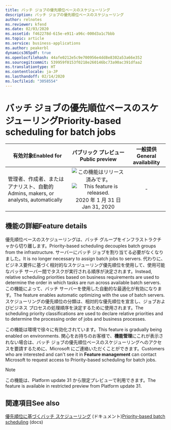 ```yaml
---
title: バッチ ジョブの優先順位ベースのスケジューリング
description: バッチ ジョブの優先順位ベースのスケジューリング
author: relnotes
ms.reviewer: kfend
ms.date: 02/03/2020
ms.assetid: f462278d-615e-e911-a96c-000d3a1c7bbb
ms.topic: article
ms.service: business-applications
ms.author: peakerbl
dynamics365pdf: true
ms.openlocfilehash: 44afe0212e5c9e700956e4dd8e8302a53a66e352
ms.sourcegitcommit: 539959f0153f0218e260146bc73a90ac391dfaa2
ms.translationtype: HT
ms.contentlocale: ja-JP
ms.lasthandoff: 02/14/2020
ms.locfileid: "3058554"
---
```

# <a name="priority-based-scheduling-for-batch-jobs"></a><span data-ttu-id="ba273-103">バッチ ジョブの優先順位ベースのスケジューリング</span><span class="sxs-lookup"><span data-stu-id="ba273-103">Priority-based scheduling for batch jobs</span></span>


| <span data-ttu-id="ba273-104">有効対象</span><span class="sxs-lookup"><span data-stu-id="ba273-104">Enabled for</span></span>    |  <span data-ttu-id="ba273-105">パブリック プレビュー</span><span class="sxs-lookup"><span data-stu-id="ba273-105">Public preview</span></span> | <span data-ttu-id="ba273-106">一般提供</span><span class="sxs-lookup"><span data-stu-id="ba273-106">General availability</span></span> | 
| ---------- | :----------: |:----------: |
|<span data-ttu-id="ba273-107">管理者、作成者、またはアナリスト、自動的</span><span class="sxs-lookup"><span data-stu-id="ba273-107">Admins, makers, or analysts, automatically</span></span>|<span data-ttu-id="ba273-108">![この機能はリリース済みです。](/dynamics365-release-plan/media/green-checkmark.png "この機能はリリース済みです。")</span><span class="sxs-lookup"><span data-stu-id="ba273-108">![This feature is released.](/dynamics365-release-plan/media/green-checkmark.png "This feature is released.")</span></span> <span data-ttu-id="ba273-109">2020 年 1 月 31 日</span><span class="sxs-lookup"><span data-stu-id="ba273-109">Jan 31, 2020</span></span>| -|






## <a name="feature-details"></a><span data-ttu-id="ba273-110">機能の詳細</span><span class="sxs-lookup"><span data-stu-id="ba273-110">Feature details</span></span>
<!--feature detail start -->
<span data-ttu-id="ba273-111">優先順位ベースのスケジューリングは、バッチ グループをインフラストラクチャから切り離します。</span><span class="sxs-lookup"><span data-stu-id="ba273-111">Priority-based scheduling decouples batch groups from the infrastructure.</span></span> <span data-ttu-id="ba273-112">サーバーにバッチ ジョブを割り当てる必要がなくなりました。</span><span class="sxs-lookup"><span data-stu-id="ba273-112">It is no longer necessary to assign batch jobs to servers.</span></span> <span data-ttu-id="ba273-113">代わりに、ビジネス要件に基づく相対的なスケジューリング優先順位を使用して、使用可能なバッチ サーバー間でタスクが実行される順序が決定されます。</span><span class="sxs-lookup"><span data-stu-id="ba273-113">Instead, relative scheduling priorities based on business requirements are used to determine the order in which tasks are run across available batch servers.</span></span> <span data-ttu-id="ba273-114">この機能によって、バッチ サーバーを使用した自動的な最適化が有効になります。</span><span class="sxs-lookup"><span data-stu-id="ba273-114">The feature enables automatic optimizing with the use of batch servers.</span></span> <span data-ttu-id="ba273-115">スケジューリングの優先順位の分類は、相対的な優先順位を宣言し、ジョブおよびビジネス プロセスの処理順序を決定するために使用されます。</span><span class="sxs-lookup"><span data-stu-id="ba273-115">The scheduling priority classifications are used to declare relative priorities and to determine the processing order of jobs and business processes.</span></span>

<span data-ttu-id="ba273-116">この機能は環境で徐々に有効化されています。</span><span class="sxs-lookup"><span data-stu-id="ba273-116">This feature is gradually being enabled on environments.</span></span>  <span data-ttu-id="ba273-117">関心をお持ちのお客様で、**機能管理**にこれが表示されない場合は、バッチ ジョブの優先順位ベースのスケジューリングへのアクセスを要請するために、Microsoft にご連絡いただくことができます。</span><span class="sxs-lookup"><span data-stu-id="ba273-117">Customers who are interested and can't see it in **Feature management** can contact Microsoft to request access to Priority-based scheduling for batch jobs.</span></span>
<!--feature detail end -->


> [!NOTE]
> <span data-ttu-id="ba273-118">この機能は、Platform update 31 から限定プレビューで利用できます。</span><span class="sxs-lookup"><span data-stu-id="ba273-118">The feature is available in restricted preview from Platform update 31.</span></span>







## <a name="see-also"></a><span data-ttu-id="ba273-119">関連項目</span><span class="sxs-lookup"><span data-stu-id="ba273-119">See also</span></span>

<span data-ttu-id="ba273-120">[優先順位に基づくバッチ スケジューリング](https://aka.ms/prioritybasedbatchscheduling) (ドキュメント)</span><span class="sxs-lookup"><span data-stu-id="ba273-120">[Priority-based batch scheduling](https://aka.ms/prioritybasedbatchscheduling) (docs)</span></span>
